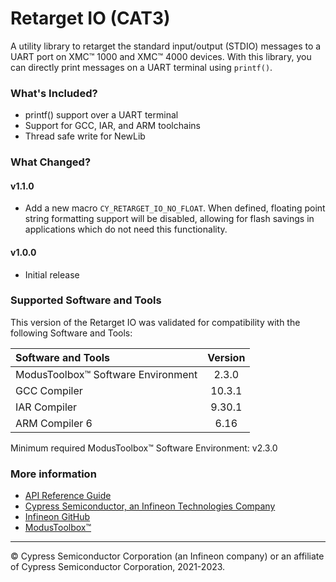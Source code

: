 # Retarget IO (CAT3)

A utility library to retarget the standard input/output (STDIO) messages to a UART port on XMC™ 1000 and XMC™ 4000 devices. With this library, you can directly print messages on a UART terminal using `printf()`.

### What's Included?
* printf() support over a UART terminal
* Support for GCC, IAR, and ARM toolchains
* Thread safe write for NewLib

### What Changed?
#### v1.1.0
* Add a new macro `CY_RETARGET_IO_NO_FLOAT`. When defined, floating point string formatting support will be disabled,
  allowing for flash savings in applications which do not need this functionality.
#### v1.0.0
* Initial release

### Supported Software and Tools
This version of the Retarget IO was validated for compatibility with the following Software and Tools:

| Software and Tools                        | Version |
| :---                                      | :----:  |
| ModusToolbox™ Software Environment        | 2.3.0   |
| GCC Compiler                              | 10.3.1  |
| IAR Compiler                              | 9.30.1  |
| ARM Compiler 6                            | 6.16    |

Minimum required ModusToolbox™ Software Environment: v2.3.0

### More information

* [API Reference Guide](https://infineon.github.io/retarget-io-cat3/html/index.html)
* [Cypress Semiconductor, an Infineon Technologies Company](http://www.cypress.com)
* [Infineon GitHub](https://github.com/infineon)
* [ModusToolbox™](https://www.cypress.com/products/modustoolbox-software-environment)

---
© Cypress Semiconductor Corporation (an Infineon company) or an affiliate of Cypress Semiconductor Corporation, 2021-2023.
